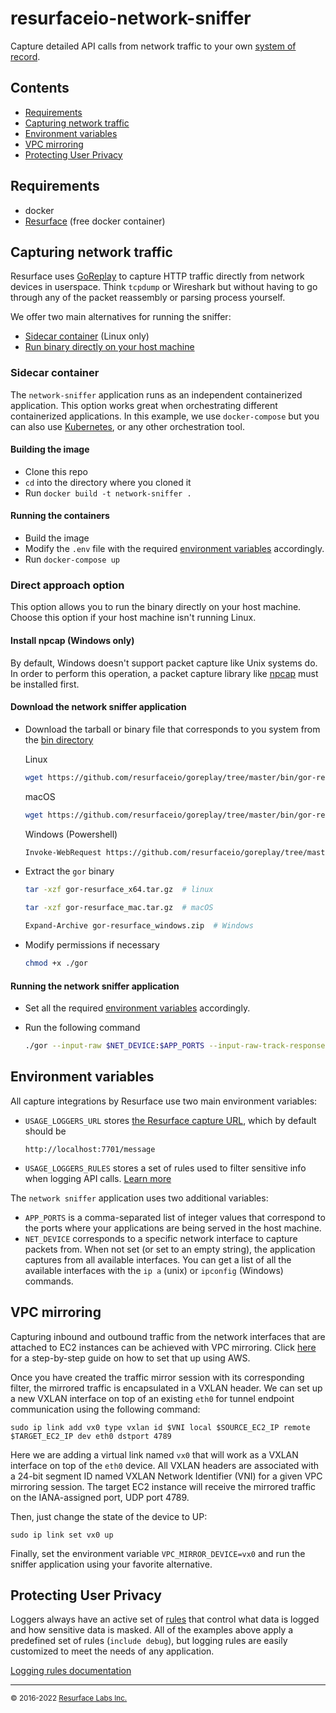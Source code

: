 # resurfaceio-network-sniffer

Capture detailed API calls from network traffic to your own [system of record](https://resurface.io).

## Contents

- [Requirements](#requirements)
- [Capturing network traffic](#capturing-network-traffic)
- [Environment variables](#environment-variables)
- [VPC mirroring](#vpc-mirroring)
- [Protecting User Privacy](#protecting-user-privacy)

## Requirements

- docker
- [Resurface](https://resurface.io/installation) (free docker container)

## Capturing network traffic

Resurface uses [GoReplay](https://github.com/resurfaceio/goreplay) to capture HTTP traffic directly from network devices in userspace. Think `tcpdump` or Wireshark but without having to go through any of the packet reassembly or parsing process yourself.

We offer two main alternatives for running the sniffer:
- [Sidecar container](#sidecar-container) (Linux only)
- [Run binary directly on your host machine](#direct-approach-option)

### Sidecar container

The `network-sniffer` application runs as an independent containerized application. This option works great when orchestrating different containerized applications. In this example, we use `docker-compose` but you can also use [Kubernetes](https://resurface.io/docs#sniffer-daemonset), or any other orchestration tool.

#### Building the image

- Clone this repo
- `cd` into the directory where you cloned it
- Run `docker build -t network-sniffer .`

#### Running the containers

- Build the image
- Modify the `.env` file with the required [environment variables](#environment-variables) accordingly.
- Run `docker-compose up`

### Direct approach option

This option allows you to run the binary directly on your host machine. Choose this option if your host machine isn't running Linux.

#### Install npcap (Windows only)

By default, Windows doesn't support packet capture like Unix systems do. In order to perform this operation, a packet capture library like [npcap](https://nmap.org/npcap/) must be installed first.

#### Download the network sniffer application

- Download the tarball or binary file that corresponds to you system from the [bin directory](https://github.com/resurfaceio/goreplay/tree/master/bin)

    Linux
    ```bash
    wget https://github.com/resurfaceio/goreplay/tree/master/bin/gor-resurface_x64.tar.gz
    ```
    macOS
    ```bash
    wget https://github.com/resurfaceio/goreplay/tree/master/bin/gor-resurface_mac.tar.gz
    ```
    Windows (Powershell)
    ```bash
    Invoke-WebRequest https://github.com/resurfaceio/goreplay/tree/master/bin/gor-resurface_windows.zip -OutFile C:\gor-resurface_windows.zip
    ```
- Extract the `gor` binary
    ```bash
    tar -xzf gor-resurface_x64.tar.gz  # linux
    ```
    ```bash
    tar -xzf gor-resurface_mac.tar.gz  # macOS
    ```
    ```bash
    Expand-Archive gor-resurface_windows.zip  # Windows
    ```
- Modify permissions if necessary
    ```bash
    chmod +x ./gor
    ```

#### Running the network sniffer application

- Set all the required [environment variables](#environment-variables) accordingly.
- Run the following command

    ```bash
    ./gor --input-raw $NET_DEVICE:$APP_PORTS --input-raw-track-response --input-raw-bpf-filter "(dst port $APP_PORT) or (src port $APP_PORT)" --output-resurface $USAGE_LOGGERS_URL --output-resurface-rules $USAGE_LOGGER_RULES
    ```

## Environment variables

All capture integrations by Resurface use two main environment variables:

- `USAGE_LOGGERS_URL` stores [the Resurface capture URL](https://resurface.io/docs#getting-capture-url), which by default should be
    ```
    http://localhost:7701/message
    ```
- `USAGE_LOGGERS_RULES` stores a set of rules used to filter sensitive info when logging API calls. [Learn more](#protecting-user-privacy)

The `network sniffer` application uses two additional variables:

- `APP_PORTS` is a comma-separated list of integer values that correspond to the ports where your applications are being served in the host machine.
- `NET_DEVICE` corresponds to a specific network interface to capture packets from. When not set (or set to an empty string), the application captures from all available interfaces. You can get a list of all the available interfaces with the `ip a` (unix) or `ipconfig` (Windows) commands.

## VPC mirroring

Capturing inbound and outbound traffic from the network interfaces that are attached to EC2 instances can be achieved with VPC mirroring. Click [here](http://resurface.io/blog/api-calls-with-aws-vpc-mirroring) for a step-by-step guide on how to set that up using AWS.

Once you have created the traffic mirror session with its corresponding filter, the mirrored traffic is encapsulated in a VXLAN header. We can set up a new VXLAN interface on top of an existing `eth0` for tunnel endpoint communication using the following command:

    sudo ip link add vx0 type vxlan id $VNI local $SOURCE_EC2_IP remote $TARGET_EC2_IP dev eth0 dstport 4789

Here we are adding a virtual link named `vx0` that will work as a VXLAN interface on top of the `eth0` device. All VXLAN headers are associated with a 24-bit segment ID named VXLAN Network Identifier (VNI) for a given VPC mirroring session. The target EC2 instance will receive the mirrored traffic on the IANA-assigned port, UDP port 4789.

Then, just change the state of the device to UP:

    sudo ip link set vx0 up

Finally, set the environment variable `VPC_MIRROR_DEVICE=vx0` and  run the sniffer application using your favorite alternative.

## Protecting User Privacy

Loggers always have an active set of <a href="https://resurface.io/logging-rules">rules</a> that control what data is logged
and how sensitive data is masked. All of the examples above apply a predefined set of rules (`include debug`),
but logging rules are easily customized to meet the needs of any application.

<a href="https://resurface.io/logging-rules">Logging rules documentation</a>

---
<small>&copy; 2016-2022 <a href="https://resurface.io">Resurface Labs Inc.</a></small>
